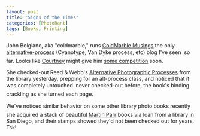 ```yaml
---
layout: post
title: "Signs of the Times"
categories: [PhotoRant]
tags: [Books, Printing]
---
```

John Bolgiano, aka "coldmarble," runs <a title="ColdMarble Musings" href="http://www.dgbn.com/coldmarble/musings.html">ColdMarble Musings,</a>the only <a href="http://www.alternativephotography.com/">alternative-process</a> (Cyanotype, Van Dyke process, etc) blog I've seen &#151; so far. Looks like <a href="http://www.geekychick.net/">Courtney</a> might give him <a href="http://www.newdags.com/">some competition</a> soon.

She checked-out Reed & Webb's <a href="http://www.bhphotovideo.com/product/216028/SAAPP/REG/1052" target="link frame">Alternative Photographic Processes</a> from the library yesterday, prepping for an alt-process class, and noticed that it was completely untouched &#151; never checked-out before, the book's binding crackling as she turned each page.

We've noticed similar behavior on some other library photo books recently &#151; she acquired a stack of beautiful <a href="http://www.martinparr.com">Martin Parr</a> books via loan from a library in San Diego, and their stamps showed they'd not been checked out for years. Tsk!

